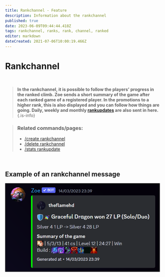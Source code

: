 ```yaml
---
title: Rankchannel - Feature
description: Information about the rankchannel
published: true
date: 2023-06-09T09:44:44.418Z
tags: rankchannel, ranks, rank, channel, ranked
editor: markdown
dateCreated: 2021-07-06T10:00:19.466Z
---
```


# Rankchannel

<br>

>**In the rankchannel, it is possible to follow the players' progress in the ranked climb. Zoe sends a short summary of the game after each ranked game of a registered player. In the promotions to a higher rank, this is also displayed and you can follow how things are going. Daily, weekly and monthly [rankupdates](/en/commands/stats/rankupdate) are also sent in here.**
>{.is-info}

>### Related commands/pages:
>-   [/create rankchannel](/en/commands/create/rankChannel/)
>-   [/delete rankchannel](/en/commands/delete/rankChannel/)
>-   [/stats rankupdate](/en/commands/stats/rankupdate/)

<br>

## Example of an rankchannel message

![](/new_rankchannel_message.png)